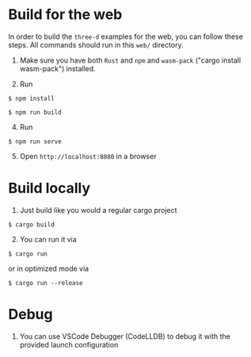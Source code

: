 # Build for the web

In order to build the `three-d` examples for the web, you can follow these steps. All commands should run in this `web/` directory.

1. Make sure you have both `Rust` and `npm` and `wasm-pack` ("cargo install wasm-pack") installed.

2. Run

```console
$ npm install
```

```console
$ npm run build
```

4. Run

```console
$ npm run serve
```

5. Open `http://localhost:8080` in a browser


# Build locally

1. Just build like you would a regular cargo project
``` console
$ cargo build
```

2. You can run it via
``` console
$ cargo run
``` 

or in optimized mode via
``` console
$ cargo run --release
``` 

# Debug
1. You can use VSCode Debugger (CodeLLDB) to debug it with the provided launch configuration